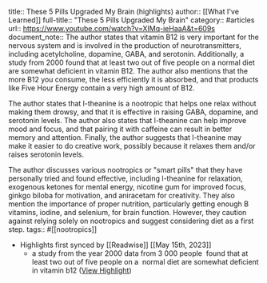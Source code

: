 title:: These 5 Pills Upgraded My Brain (highlights)
author:: [[What I've Learned]]
full-title:: "These 5 Pills Upgraded My Brain"
category:: #articles
url:: https://www.youtube.com/watch?v=XIMq-ieHaaA&t=609s
document_note:: The author states that vitamin B12 is very important for the nervous system and is involved in the production of neurotransmitters, including acetylcholine, dopamine, GABA, and serotonin. Additionally, a study from 2000 found that at least two out of five people on a normal diet are somewhat deficient in vitamin B12. The author also mentions that the more B12 you consume, the less efficiently it is absorbed, and that products like Five Hour Energy contain a very high amount of B12.

The author states that l-theanine is a nootropic that helps one relax without making them drowsy, and that it is effective in raising GABA, dopamine, and serotonin levels. The author also states that l-theanine can help improve mood and focus, and that pairing it with caffeine can result in better memory and attention. Finally, the author suggests that l-theanine may make it easier to do creative work, possibly because it relaxes them and/or raises serotonin levels.

The author discusses various nootropics or "smart pills" that they have personally tried and found effective, including l-theanine for relaxation, exogenous ketones for mental energy, nicotine gum for improved focus, ginkgo biloba for motivation, and aniracetam for creativity. They also mention the importance of proper nutrition, particularly getting enough B vitamins, iodine, and selenium, for brain function. However, they caution against relying solely on nootropics and suggest considering diet as a first step.
tags:: #[[nootropics]]

- Highlights first synced by [[Readwise]] [[May 15th, 2023]]
	- a study from the year 2000 data from 3 000 people  found that at least two out of five people on a  normal diet are somewhat deficient in vitamin b12 ([View Highlight](https://read.readwise.io/read/01gzsp93jq50q7gmfscvkzaas0))